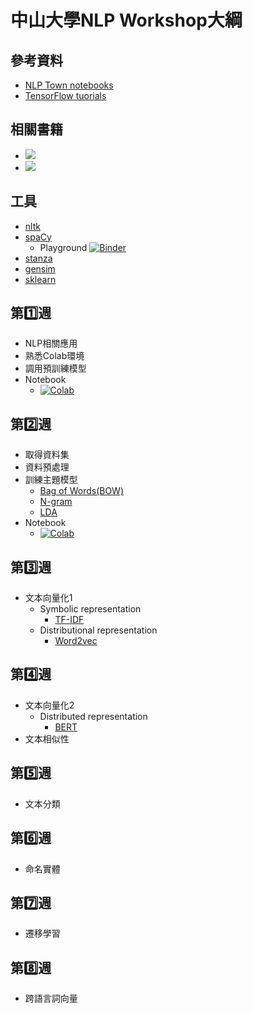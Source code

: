 # 中山大學NLP Workshop大綱

## 參考資料
- [NLP Town notebooks](https://github.com/nlptown/nlp-notebooks)
- [TensorFlow tuorials](https://www.tensorflow.org/tutorials)

## 相關書籍
- ![](https://i.gr-assets.com/images/S/compressed.photo.goodreads.com/books/1630086235l/58870327._SX318_.jpg)
- ![](https://i.gr-assets.com/images/S/compressed.photo.goodreads.com/books/1628096299l/55711023._SX318_.jpg)

## 工具
- [nltk](https://www.nltk.org/)
- [spaCy](https://spacy.io/)
  - Playground [![Binder](https://mybinder.org/badge_logo.svg)](https://mybinder.org/v2/gh/howard-haowen/rise-env/main?urlpath=git-pull%3Frepo%3Dhttps%253A%252F%252Fgithub.com%252Fhoward-haowen%252FNLP-demos%26urlpath%3Dtree%252FNLP-demos%252Fspacy_playground.ipynb%26branch%3Dmain)
- [stanza](https://stanfordnlp.github.io/stanza/)
- [gensim](https://radimrehurek.com/gensim/)
- [sklearn](https://scikit-learn.org/stable/)

## 第1️⃣週
- NLP相關應用
- 熟悉Colab環境
- 調用預訓練模型
- Notebook
  - [![Colab](https://colab.research.google.com/assets/colab-badge.svg)](https://colab.research.google.com/github/howard-haowen/NLP-demos/blob/main/NSYSU/W01-use-pretrained-models.ipynb)

## 第2️⃣週
- 取得資料集
- 資料預處理
- 訓練主題模型
  - [Bag of Words(BOW)](https://en.wikipedia.org/wiki/Bag-of-words_model)
  - [N-gram](https://en.wikipedia.org/wiki/N-gram)
  - [LDA](https://en.wikipedia.org/wiki/Latent_Dirichlet_allocation)
- Notebook
  - [![Colab](https://colab.research.google.com/assets/colab-badge.svg)](https://colab.research.google.com/github/howard-haowen/NLP-demos/blob/main/NSYSU/W02-topic-modelling.ipynb)
  
## 第3️⃣週
- 文本向量化1
  - Symbolic representation  
    - [TF-IDF](https://en.wikipedia.org/wiki/Tf%E2%80%93idf)
  - Distributional representation 
    - [Word2vec](https://en.wikipedia.org/wiki/Word2vec)  

## 第4️⃣週
- 文本向量化2
  - Distributed representation 
    - [BERT](https://en.wikipedia.org/wiki/BERT_(language_model))
- 文本相似性

## 第5️⃣週
- 文本分類
  
## 第6️⃣週
- 命名實體
  
## 第7️⃣週
- 遷移學習
  
## 第8️⃣週
- 跨語言詞向量
